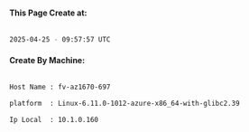 
   
#### This Page Create at:

```bash

2025-04-25 - 09:57:57 UTC

```

#### Create By Machine:

```bash

Host Name : fv-az1670-697

platform  : Linux-6.11.0-1012-azure-x86_64-with-glibc2.39

Ip Local  : 10.1.0.160

```

